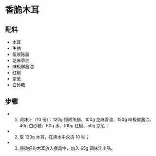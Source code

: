 # 香脆木耳

## 配料
- 木耳
- 生抽
- 恒顺陈醋
- 芝麻香油
- 味极鲜酱油
- 红椒
- 京葱
- 白砂糖

## 步骤
- 1. 调味汁（10 份）：120g 恒顺陈醋、100g 芝麻香油、150g 味极鲜酱油、40g 白砂糖、60g 水、100g 红椒、50g 京葱；
- 2. 取 120g 木耳，在沸水中汆烫 10 秒；
- 3. 将烫好的木耳放入餐具中，加入 65g 调味汁出品。